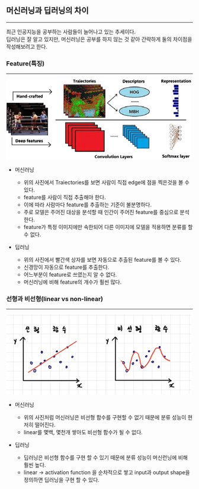 ## 머신러닝과 딥러닝의 차이

---
최근 인공지능을 공부하는 사람들이 늘어나고 있는 추세이다.  
딥러닝은 잘 알고 있지만, 머신러닝은 공부를 하지 않는 것 같아 간략하게 둘의 차이점을 작성해보려고 한다.

### Feature(특징)
---
<img src='./img/feature.png' width="500px">

- 머신러닝
    - 위의 사진에서 Traiectories를 보면 사람이 직접 edge에 점을 찍은것을 볼 수 있다.
    - feature를 사람이 직접 추출해야 한다.
    - 이에 따라 사람마다 feature를 추출하는 기준이 불분명하다.
    - 주로 모델은 주어진 대상을 분석할 때 인간이 주어진 feature를 중심으로 분석한다.
    - feature가 특정 이미지에만 속한되어 다른 이미지에 모델을 적용하면 분류를 할 수 없다.

- 딥러닝
    - 위의 사진에서 빨간색 상자를 보면 자동으로 추출된 feature를 볼 수 있다.
    - 신경망이 자동으로 feature를 추출한다.
    - 어느부분이 feature로 쓰였는지 알 수 없다.
    - 머신러닝에 비해 feature의 개수가 훨씬 많다.


### 선형과 비선형(linear vs non-linear)
---
<img src="./img/linear.png" width="500px">

- 머신러닝
    - 위의 사진처럼 머신러닝은 비선형 함수를 구현할 수 없기 때문에 분류 성능이 현저히 떨어진다.
    - linear를 몇백, 몇천개 쌓아도 비선형 함수가 될 수 없다.

- 딥러닝
    - 딥러닝은 비선형 함수를 구현 할 수 있기 때문에 분류 성능이 머신런닝에 비해 훨씬 높다.
    - linear -> activation function 을 순차적으로 쌓고 input과 output shape을 정의하면 딥러닝을 구현 할 수 있다.